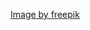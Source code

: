 

<a href="https://www.freepik.com/free-vector/set-four-red-mailboxes_1068616.htm#fromView=search&page=1&position=23&uuid=de2521af-67da-47ae-8011-dccaa7e29c98">Image by freepik</a>
